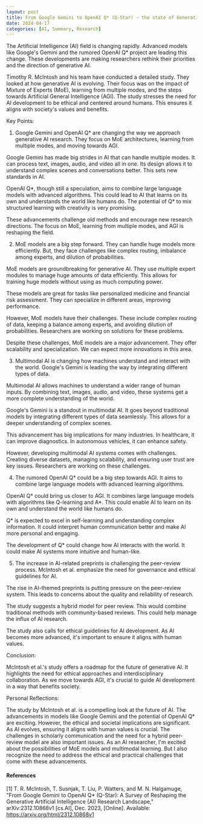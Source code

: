 ```yaml
---
layout: post
title: From Google Gemini to OpenAI Q* (Q-Star) - the state of Generative AI Research
date: 2024-04-17
categories: [AI, Summary, Research]
---
```


The Artificial Intelligence (AI) field is changing rapidly. Advanced models like Google's Gemini and the rumored OpenAI Q* project are leading this change. These developments are making researchers rethink their priorities and the direction of generative AI.

Timothy R. McIntosh and his team have conducted a detailed study. They looked at how generative AI is evolving. Their focus was on the impact of Mixture of Experts (MoE), learning from multiple modes, and the steps towards Artificial General Intelligence (AGI). The study stresses the need for AI development to be ethical and centered around humans. This ensures it aligns with society's values and benefits.

Key Points:

1. Google Gemini and OpenAI Q* are changing the way we approach generative AI research. They focus on MoE architectures, learning from multiple modes, and moving towards AGI.

Google Gemini has made big strides in AI that can handle multiple modes. It can process text, images, audio, and video all in one. Its design allows it to understand complex scenes and conversations better. This sets new standards in AI.

OpenAI Q*, though still a speculation, aims to combine large language models with advanced algorithms. This could lead to AI that learns on its own and understands the world like humans do. The potential of Q* to mix structured learning with creativity is very promising.

These advancements challenge old methods and encourage new research directions. The focus on MoE, learning from multiple modes, and AGI is reshaping the field.

2. MoE models are a big step forward. They can handle huge models more efficiently. But, they face challenges like complex routing, imbalance among experts, and dilution of probabilities.

MoE models are groundbreaking for generative AI. They use multiple expert modules to manage huge amounts of data efficiently. This allows for training huge models without using as much computing power.

These models are great for tasks like personalized medicine and financial risk assessment. They can specialize in different areas, improving performance.

However, MoE models have their challenges. These include complex routing of data, keeping a balance among experts, and avoiding dilution of probabilities. Researchers are working on solutions for these problems.

Despite these challenges, MoE models are a major advancement. They offer scalability and specialization. We can expect more innovations in this area.

3. Multimodal AI is changing how machines understand and interact with the world. Google's Gemini is leading the way by integrating different types of data.

Multimodal AI allows machines to understand a wider range of human inputs. By combining text, images, audio, and video, these systems get a more complete understanding of the world.

Google's Gemini is a standout in multimodal AI. It goes beyond traditional models by integrating different types of data seamlessly. This allows for a deeper understanding of complex scenes.

This advancement has big implications for many industries. In healthcare, it can improve diagnostics. In autonomous vehicles, it can enhance safety.

However, developing multimodal AI systems comes with challenges. Creating diverse datasets, managing scalability, and ensuring user trust are key issues. Researchers are working on these challenges.

4. The rumored OpenAI Q* could be a big step towards AGI. It aims to combine large language models with advanced learning algorithms.

OpenAI Q* could bring us closer to AGI. It combines large language models with algorithms like Q-learning and A*. This could enable AI to learn on its own and understand the world like humans do.

Q* is expected to excel in self-learning and understanding complex information. It could interpret human communication better and make AI more personal and engaging.

The development of Q* could change how AI interacts with the world. It could make AI systems more intuitive and human-like.

5. The increase in AI-related preprints is challenging the peer-review process. McIntosh et al. emphasize the need for governance and ethical guidelines for AI.

The rise in AI-themed preprints is putting pressure on the peer-review system. This leads to concerns about the quality and reliability of research.

The study suggests a hybrid model for peer review. This would combine traditional methods with community-based reviews. This could help manage the influx of AI research.

The study also calls for ethical guidelines for AI development. As AI becomes more advanced, it's important to ensure it aligns with human values.

Conclusion:

McIntosh et al.'s study offers a roadmap for the future of generative AI. It highlights the need for ethical approaches and interdisciplinary collaboration. As we move towards AGI, it's crucial to guide AI development in a way that benefits society.

Personal Reflections:

The study by McIntosh et al. is a compelling look at the future of AI. The advancements in models like Google Gemini and the potential of OpenAI Q* are exciting. However, the ethical and societal implications are significant. As AI evolves, ensuring it aligns with human values is crucial. The challenges in scholarly communication and the need for a hybrid peer-review model are also important issues. As an AI researcher, I'm excited about the possibilities of MoE models and multimodal learning. But I also recognize the need to address the ethical and practical challenges that come with these advancements.

#### References
[1] T. R. McIntosh, T. Susnjak, T. Liu, P. Watters, and M. N. Halgamuge, "From Google Gemini to OpenAI Q* (Q-Star): A Survey of Reshaping the Generative Artificial Intelligence (AI) Research Landscape," arXiv:2312.10868v1 [cs.AI], Dec. 2023, [Online]. Available: https://arxiv.org/html/2312.10868v1